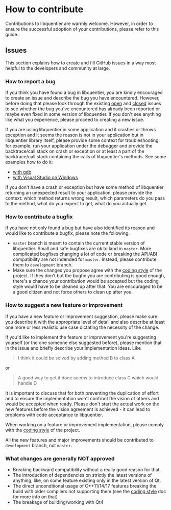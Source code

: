 # How to contribute

Contributions to libquentier are warmly welcome. However, in order to ensure the successful adoption of your contributions, please refer to this guide.

## Issues

This section explains how to create and fill GitHub issues in a way most helpful to the developers and community at large.

### How to report a bug

If you think you have found a bug in libquentier, you are kindly encouraged to create an issue and describe the bug you have encountered. However, before doing that please look through the existing [open](https://github.com/d1vanov/libquentier/issues) and [closed](https://github.com/d1vanov/libquentier/issues?q=is%3Aissue+is%3Aclosed) issues to see whether the bug you've encountered has already been reported or maybe even fixed in some version of libquentier. If you don't see anything like what you experience, please proceed to creating a new issue.

If you are using libquentier in some application and it crashes or throws exception and it seems the reason is not in your application but in libquentier library itself, please provide some context for troubleshooting: for example, run your application under the debugger and provide the backtrace/call stack on crash or exception or at least a part of the backtrace/call stack containing the calls of libquentier's methods. See some examples how to do it:
* [with gdb](http://www.cs.toronto.edu/~krueger/csc209h/tut/gdb_tutorial.html)
* [with Visual Studio on Windows](http://www.codeproject.com/Articles/79508/Mastering-Debugging-in-Visual-Studio-2010-A-Beginn#heading0031)

If you don't have a crash or exception but have some method of libquentier returning an unexpected result to your application, please provide the context: which method returns wrong result, which parameters do you pass to the method, what do you expect to get, what do you actually get.

### How to contribute a bugfix

If you have not only found a bug but have also identified its reason and would like to contribute a bugfix, please note the following:

* `master` branch is meant to contain the current stable version of libquentier. Small and safe bugfixes are ok to land in `master`. More complicated bugfixes changing a lot of code or breaking the API/ABI compatibility are not indended for `master`. Instead, please contribute them to `development` branch.
* Make sure the changes you propose agree with the [coding style](CodingStyle.md) of the project. If they don't but the bugfix you are contributing is good enough, there's a chance your contribution would be accepted but the coding style would have to be cleaned up after that. You are encouraged to be a good citizen and not force others to clean up after you.

### How to suggest a new feature or improvement

If you have a new feature or improvement suggestion, please make sure you describe it with the appropriate level of detail and also describe at least one more or less realistic use case dictating the necessity of the change.

If you'd like to implement the feature or improvement you're suggesting yourself (or the one someone else suggested before), please mention that in the issue and briefly describe your implementation ideas. Like

> I think it could be solved by adding method B to class A

or

> A good way to get it done seems to introduce class C which would handle D

It is important to discuss that for both preventing the duplication of effort and to ensure the implementation won't confront the vision of others and would be accepted when ready. Please don't start the actual work on the new features before the vision agreement is achieved - it can lead to problems with code acceptance to libquentier.

When working on a feature or improvement implementation, please comply with the [coding style](CodingStyle.md) of the project.

All the new features and major improvements should be contributed to `development` branch, not `master`.

### What changes are generally NOT approved

- Breaking backward compatibility without a really good reason for that.
- The introduction of dependencies on strictly the latest versions of anything, like, on some feature existing only in the latest version of Qt.
- The direct unconditional usage of C++11/14/17 features breaking the build with older compilers not supporting them (see the [coding style](CodingStyle.md) doc for more info on that)
- The breakage of building/working with Qt4
